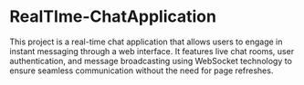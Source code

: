 # RealTIme-ChatApplication
This project is a real-time chat application that allows users to engage in instant messaging through a web interface. It features live chat rooms, user authentication, and message broadcasting using WebSocket technology to ensure seamless communication without the need for page refreshes.
